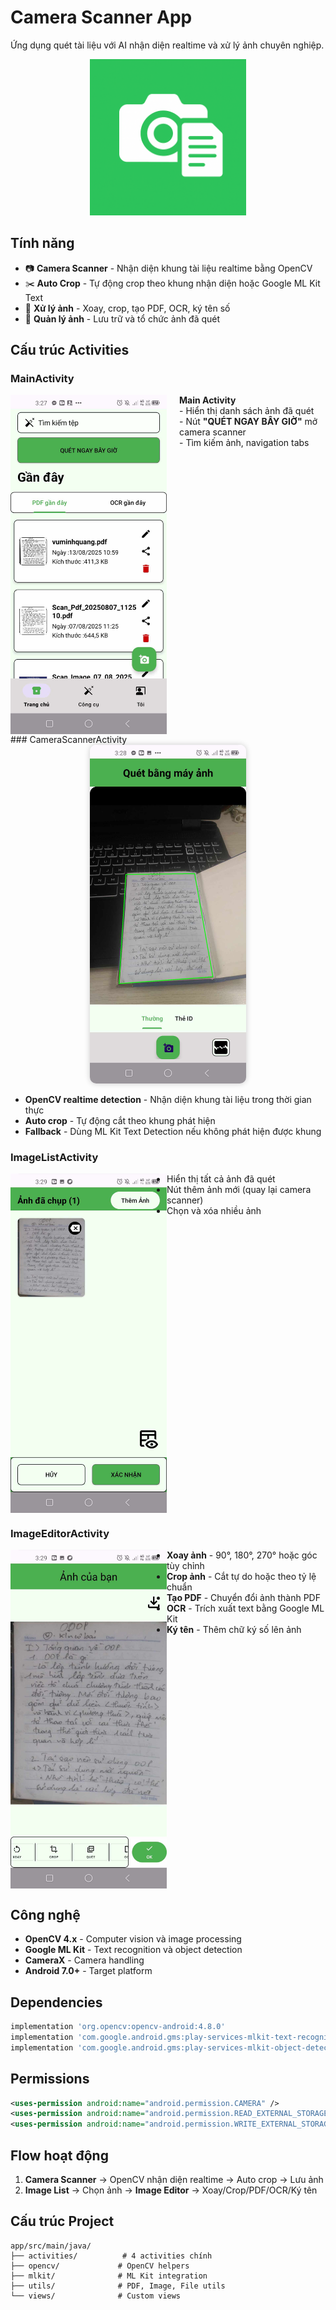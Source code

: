 # Camera Scanner App

Ứng dụng quét tài liệu với AI nhận diện realtime và xử lý ảnh chuyên nghiệp.
<p align="center">
  <img src="images/camera_scanner.png" alt="App" width="250"/>
</p>

## Tính năng

- 📷 **Camera Scanner** - Nhận diện khung tài liệu realtime bằng OpenCV
- ✂️ **Auto Crop** - Tự động crop theo khung nhận diện hoặc Google ML Kit Text
- 🔄 **Xử lý ảnh** - Xoay, crop, tạo PDF, OCR, ký tên số
- 📂 **Quản lý ảnh** - Lưu trữ và tổ chức ảnh đã quét

## Cấu trúc Activities

### MainActivity
<p>
  <img src="images/main_activity.jpg" alt="Main Activity" width="250" align="left" style="margin-right:20px"/>
  <b>Main Activity</b><br>
  - Hiển thị danh sách ảnh đã quét<br>
  - Nút <b>"QUÉT NGAY BÂY GIỜ"</b> mở camera scanner<br>
  - Tìm kiếm ảnh, navigation tabs
</p>
<br clear="left"/>
### CameraScannerActivity  
<div align="center">
    <img src="images/camera_activity.jpg" alt="Camera Scanner" width="250" style="border-radius:10px; box-shadow: 0 0 10px rgba(0,0,0,0.2);"/>
</div>

- **OpenCV realtime detection** - Nhận diện khung tài liệu trong thời gian thực  
- **Auto crop** - Tự động cắt theo khung phát hiện  
- **Fallback** - Dùng ML Kit Text Detection nếu không phát hiện được khung
### ImageListActivity
<img src="images/image_list_activity.jpg" alt="Image List" width="250" align="left"/>

- Hiển thị tất cả ảnh đã quét
- Nút thêm ảnh mới (quay lại camera scanner)
- Chọn và xóa nhiều ảnh

<br clear="left"/>

### ImageEditorActivity
<img src="images/image_preview_activity.jpg" alt="Image Editor" width="250" align="left"/>

- **Xoay ảnh** - 90°, 180°, 270° hoặc góc tùy chỉnh
- **Crop ảnh** - Cắt tự do hoặc theo tỷ lệ chuẩn
- **Tạo PDF** - Chuyển đổi ảnh thành PDF
- **OCR** - Trích xuất text bằng Google ML Kit
- **Ký tên** - Thêm chữ ký số lên ảnh

<br clear="left"/>

## Công nghệ

- **OpenCV 4.x** - Computer vision và image processing
- **Google ML Kit** - Text recognition và object detection
- **CameraX** - Camera handling
- **Android 7.0+** - Target platform

## Dependencies

```gradle
implementation 'org.opencv:opencv-android:4.8.0'
implementation 'com.google.android.gms:play-services-mlkit-text-recognition:19.0.0'
implementation 'com.google.android.gms:play-services-mlkit-object-detection:17.0.0'
```

## Permissions

```xml
<uses-permission android:name="android.permission.CAMERA" />
<uses-permission android:name="android.permission.READ_EXTERNAL_STORAGE" />
<uses-permission android:name="android.permission.WRITE_EXTERNAL_STORAGE" />
```

## Flow hoạt động

1. **Camera Scanner** → OpenCV nhận diện realtime → Auto crop → Lưu ảnh
2. **Image List** → Chọn ảnh → **Image Editor** → Xoay/Crop/PDF/OCR/Ký tên

## Cấu trúc Project

```
app/src/main/java/
├── activities/          # 4 activities chính
├── opencv/             # OpenCV helpers
├── mlkit/              # ML Kit integration  
├── utils/              # PDF, Image, File utils
└── views/              # Custom views
```
